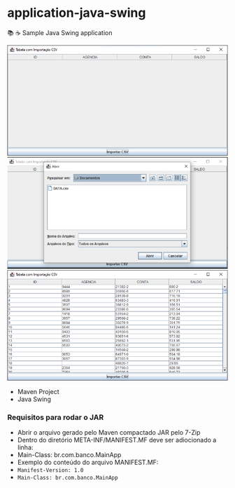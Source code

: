 # application-java-swing
📚 ☕️ Sample Java Swing application


![alt tag](https://github.com/georgedssantos/application-java-swing/blob/main/documentacao/tela-1.PNG)
![alt tag](https://github.com/georgedssantos/application-java-swing/blob/main/documentacao/tela-2.PNG)
![alt tag](https://github.com/georgedssantos/application-java-swing/blob/main/documentacao/tela-3.PNG)


* Maven Project
* Java Swing

### Requisitos para rodar o JAR
- Abrir o arquivo gerado pelo Maven compactado JAR pelo 7-Zip
- Dentro do diretório META-INF/MANIFEST.MF deve ser adiocionado a linha:
- Main-Class: br.com.banco.MainApp
- Exemplo do conteúdo do arquivo MANIFEST.MF:
- `Manifest-Version: 1.0`
- `Main-Class: br.com.banco.MainApp`
